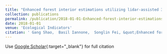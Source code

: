 ```yaml
---
title: "Enhanced forest interior estimations utilizing lidar-assisted 3D forest cover map"
collection: publications
permalink: /publication/2018-01-01-Enhanced-forest-interior-estimations-utilizing-lidar-assisted-3D-forest-cover-map
date: 2018-01-01
venue: 'Ecological Indicators'
citation: ' Gang Shao,  Basil Iannone,  Songlin Fei, &quot;Enhanced forest interior estimations utilizing lidar-assisted 3D forest cover map.&quot; Ecological Indicators, 2018.'
---
```

Use [Google Scholar](https://scholar.google.com/scholar?q=Enhanced+forest+interior+estimations+utilizing+lidar+assisted+3D+forest+cover+map){:target="_blank"} for full citation